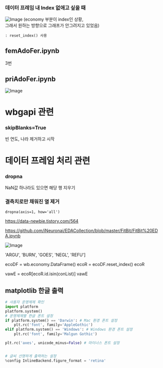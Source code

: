 ### 데이터 프레임 내 Index 없애고 싶을 때
![Image](https://i.imgur.com/KNg7ml9.png)
(economy 부분이 index인 상황, <br>
그래서 원하는 방향으로 그래프가 안그려지고 있었음)

```
: reset_index() 사용
```

## femAdoFer.ipynb
3번

## priAdoFer.ipynb


![Image](https://i.imgur.com/Z5OajgQ.png)

# wbgapi 관련
### skipBlanks=True
빈 연도, 나라 제거하고 시작

# 데이터 프레임 처리 관련
### dropna
NaN값 하나라도 있으면 해당 행 지우기

### 결측치로만 채워진 열 제거
`dropna(axis=1, how='all')`

https://data-newbie.tistory.com/564

https://github.com/iNeuronai/EDACollection/blob/master/FitBit/FitBit%20EDA.ipynb

![Image](https://i.imgur.com/nfS13oM.png)

'ARGU', 'BURN', 'GOES', 'NEGL', 'REFU']

ecoDF = wb.economy.DataFrame()
ecoR = ecoDF.reset_index()
ecoR

vawE = ecoR[ecoR.id.isin(conList)]
vawE

## matplotlib 한글 출력
```python
# 사용자 운영체제 확인
import platform
platform.system()
# 운영체제별 한글 폰트 설정
if platform.system() == 'Darwin': # Mac 환경 폰트 설정
    plt.rc('font', family='AppleGothic')
elif platform.system() == 'Windows': # Windows 환경 폰트 설정
    plt.rc('font', family='Malgun Gothic')

plt.rc('axes', unicode_minus=False) # 마이너스 폰트 설정


# 글씨 선명하게 출력하는 설정
%config InlineBackend.figure_format = 'retina'
```

